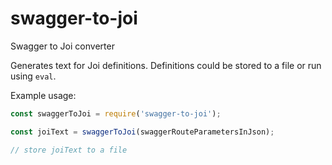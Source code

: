 # swagger-to-joi

Swagger to Joi converter

Generates text for Joi definitions. Definitions could be stored to a file or run using `eval`.

Example usage:

```javascript
const swaggerToJoi = require('swagger-to-joi');

const joiText = swaggerToJoi(swaggerRouteParametersInJson);

// store joiText to a file
```
